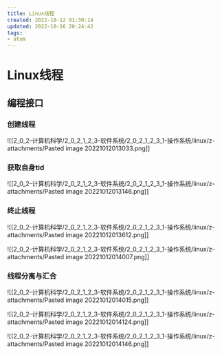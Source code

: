```yaml
---
title: Linux线程
created: 2022-10-12 01:30:14
updated: 2022-10-16 20:24:42
tags: 
- atom
---
```


# Linux线程

## 编程接口
	
### 创建线程

![[2_0_2-计算机科学/2_0_2_1_2_3-软件系统/2_0_2_1_2_3_1-操作系统/linux/z-attachments/Pasted image 20221012013033.png]]

### 获取自身tid

![[2_0_2-计算机科学/2_0_2_1_2_3-软件系统/2_0_2_1_2_3_1-操作系统/linux/z-attachments/Pasted image 20221012013146.png]]

### 终止线程

![[2_0_2-计算机科学/2_0_2_1_2_3-软件系统/2_0_2_1_2_3_1-操作系统/linux/z-attachments/Pasted image 20221012013612.png]]

![[2_0_2-计算机科学/2_0_2_1_2_3-软件系统/2_0_2_1_2_3_1-操作系统/linux/z-attachments/Pasted image 20221012014007.png]]

### 线程分离与汇合

![[2_0_2-计算机科学/2_0_2_1_2_3-软件系统/2_0_2_1_2_3_1-操作系统/linux/z-attachments/Pasted image 20221012014015.png]]

![[2_0_2-计算机科学/2_0_2_1_2_3-软件系统/2_0_2_1_2_3_1-操作系统/linux/z-attachments/Pasted image 20221012014124.png]]

![[2_0_2-计算机科学/2_0_2_1_2_3-软件系统/2_0_2_1_2_3_1-操作系统/linux/z-attachments/Pasted image 20221012014146.png]]

